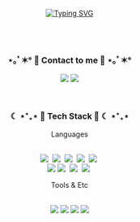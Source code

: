 <div align='center'>
<br><br><br>
  
[![Typing SVG](https://readme-typing-svg.demolab.com?font=Oleo+Script&size=35&duration=4993&pause=1011&color=AFA5F7&width=435&height=60&center=true&lines=Hi+there%F0%9F%91%8B+This+is+Haram+Lee.;%E2%9C%A8Have+a+good+day%E2%9C%A8)](https://git.io/typing-svg)

<br><br>

<h3> ⋆｡ﾟ✶° 💜 Contact to me 💜 ⋆｡ﾟ✶° </h3>

  <p>
    <a href="https://dlgkfka2616.tistory.com"><img src="https://img.shields.io/badge/My tech blog-A9BCF5?style=flat-square&logo=GitHub Sponsors&logoColor=white&link=https://dlgkfka2616.tistory.com"/></a>   
    <a href="mailto:ramhi0518@gmail.com"><img src="https://img.shields.io/badge/Gmail-d14836?style=flat-square&logo=Gmail&logoColor=white&link=ramhi0518@gmail.com"/></a>
</p>

<br>

<h3 align="center"> ☾ ⋆⁺₊⋆ 💙 Tech Stack 💙 ☾ ⋆⁺₊⋆ </h3>
<div>Languages</div><br>
<p>
  <img src="https://img.shields.io/badge/HTML5-E34F26?style=flat-square&logo=HTML5&logoColor=white"/>&nbsp
  <img src="https://img.shields.io/badge/CSS3-1572B6?style=flat-square&logo=CSS3&logoColor=white"/>&nbsp
  <img src="https://img.shields.io/badge/Javascript-ffb13b?style=flat-square&logo=javascript&logoColor=white"/>&nbsp 
  <img src="https://img.shields.io/badge/React-61DAFB?style=flat-square&logo=React&logoColor=white"/>&nbsp 
  <img src="https://img.shields.io/badge/ReactRouter-CA4245?style=flat-square&logo=ReactRouter&logoColor=white"/>&nbsp  
  <br /> 
  <img src="https://img.shields.io/badge/TypeScript-3178C6.svg?&style=flat-square&logo=TypeScript&logoColor=white"/>
  <img src="https://img.shields.io/badge/Axios-5A29E4?style=flat-square&logo=Axios&logoColor=white"/>&nbsp
  <img src="https://img.shields.io/badge/StyledComponents-DB7093?style=flat-square&logo=styledcomponents&logoColor=white"/>&nbsp
  <img src="https://img.shields.io/badge/TailwindCSS-06B6D4?style=flat-square&logo=TailwindCSS&logoColor=white"/>&nbsp
</p>

<div>Tools & Etc</div><br>
<p>
  <img src="https://img.shields.io/badge/figma-%23F24E1E.svg?style=flat-square&logo=figma&logoColor=white"/>
  <img src="https://img.shields.io/badge/IntelliJIDEA-000000.svg?style=flat-square&logo=intellij-idea&logoColor=white"/>
  <img src="https://img.shields.io/badge/jira-%230A0FFF.svg?style=flat-square&logo=jira&logoColor=white"/>
  <img src="https://img.shields.io/badge/Git-F05032.svg?&style=flat-square&logo=Git&logoColor=white"/>
</p>
</div>

<!--
**ram-ha/ram-ha** is a ✨ _special_ ✨ repository because its `README.md` (this file) appears on your GitHub profile.

Here are some ideas to get you started:

- 🔭 I’m currently working on ...
- 🌱 I’m currently learning ...
- 👯 I’m looking to collaborate on ...
- 🤔 I’m looking for help with ...
- 💬 Ask me about ...
- 📫 How to reach me: ...
- 😄 Pronouns: ...
- ⚡ Fun fact: ...
-->

